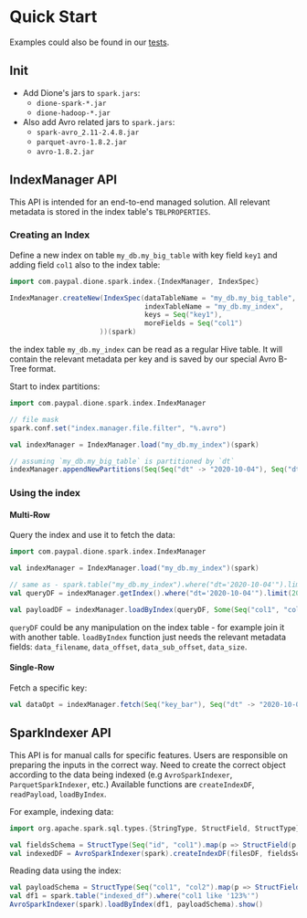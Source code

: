 # Quick Start
Examples could also be found in our [tests](dione-spark/src/test/scala/com/paypal/dione/spark/index).

## Init
- Add Dione's jars to `spark.jars`:
    - `dione-spark-*.jar`
    - `dione-hadoop-*.jar`
- Also add Avro related jars to `spark.jars`:
    - `spark-avro_2.11-2.4.8.jar`
    - `parquet-avro-1.8.2.jar`
    - `avro-1.8.2.jar`
    
## IndexManager API
This API is intended for an end-to-end managed solution.
All relevant metadata is stored in the index table's `TBLPROPERTIES`.

### Creating an Index
Define a new index on table `my_db.my_big_table` with key field `key1` and adding field `col1` also to the index table:
```scala
import com.paypal.dione.spark.index.{IndexManager, IndexSpec}

IndexManager.createNew(IndexSpec(dataTableName = "my_db.my_big_table",
                                 indexTableName = "my_db.my_index",
                                 keys = Seq("key1"),
                                 moreFields = Seq("col1")
                      ))(spark)
```
the index table `my_db.my_index` can be read as a regular Hive table. It will contain the relevant metadata per key and is
saved by our special Avro B-Tree format.

Start to index partitions:
```scala
import com.paypal.dione.spark.index.IndexManager

// file mask
spark.conf.set("index.manager.file.filter", "%.avro")

val indexManager = IndexManager.load("my_db.my_index")(spark)

// assuming `my_db.my_big_table` is partitioned by `dt` 
indexManager.appendNewPartitions(Seq(Seq("dt" -> "2020-10-04"), Seq("dt" -> "2020-10-05")))
```

### Using the index
#### Multi-Row
Query the index and use it to fetch the data:
```scala
import com.paypal.dione.spark.index.IndexManager

val indexManager = IndexManager.load("my_db.my_index")(spark)

// same as - spark.table("my_db.my_index").where("dt='2020-10-04'").limit(20)
val queryDF = indexManager.getIndex().where("dt='2020-10-04'").limit(20)

val payloadDF = indexManager.loadByIndex(queryDF, Some(Seq("col1", "col2")))
``` 
`queryDF` could be any manipulation on the index table - for example join it with another table.
`loadByIndex` function just needs the relevant metadata fields: `data_filename`, `data_offset`, `data_sub_offset`, `data_size`.

#### Single-Row
Fetch a specific key:
```scala
val dataOpt = indexManager.fetch(Seq("key_bar"), Seq("dt" -> "2020-10-01"))
```

## SparkIndexer API
This API is for manual calls for specific features. Users are responsible on preparing the inputs in the correct way.
Need to create the correct object according to the data being indexed (e.g `AvroSparkIndexer`, `ParquetSparkIndexer`, etc.)
Available functions are `createIndexDF`, `readPayload`, `loadByIndex`.

For example, indexing data:
```scala
import org.apache.spark.sql.types.{StringType, StructField, StructType}

val fieldsSchema = StructType(Seq("id", "col1").map(p => StructField(p, StringType)))
val indexedDF = AvroSparkIndexer(spark).createIndexDF(filesDF, fieldsSchema)
```
Reading data using the index:
```scala
val payloadSchema = StructType(Seq("col1", "col2").map(p => StructField(p, StringType)))
val df1 = spark.table("indexed_df").where("col1 like '123%'")
AvroSparkIndexer(spark).loadByIndex(df1, payloadSchema).show()
```
